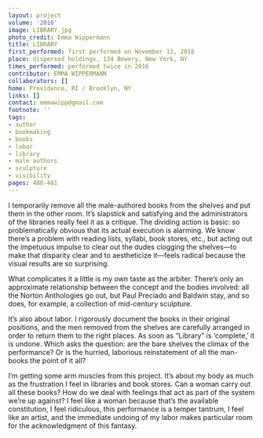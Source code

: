 ```yaml
---
layout: project
volume: '2016'
image: LIBRARY.jpg
photo_credit: Emma Wippermann
title: LIBRARY
first_performed: first performed on November 13, 2016
place: dispersed holdings, 134 Bowery, New York, NY
times_performed: performed twice in 2016
contributor: EMMA WIPPERMANN
collaborators: []
home: Providence, RI / Brooklyn, NY
links: []
contact: emmawipp@gmail.com
footnote: ''
tags:
- author
- bookmaking
- books
- labor
- library
- male authors
- sculpture
- visibility
pages: 480-481
---
```


I temporarily remove all the male-authored books from the shelves and put them in the other room. It’s slapstick and satisfying and the administrators of the libraries really feel it as a critique. The dividing action is basic: so problematically obvious that its actual execution is alarming. We know there’s a problem with reading lists, syllabi, book stores, etc., but acting out the impetuous impulse to clear out the dudes clogging the shelves—to make that disparity clear and to aestheticize it—feels radical because the visual results are so surprising.

What complicates it a little is my own taste as the arbiter. There’s only an approximate relationship between the concept and the bodies involved: all the Norton Anthologies go out, but Paul Preciado and Baldwin stay, and so does, for example, a collection of mid-century sculpture.

It’s also about labor. I rigorously document the books in their original positions, and the men removed from the shelves are carefully arranged in order to return them to the right places. As soon as “Library” is ‘complete,’ it is undone. Which asks the question: are the bare shelves the climax of the performance? Or is the hurried, laborious reinstatement of all the man-books the point of it all?

I’m getting some arm muscles from this project. It’s about my body as much as the frustration I feel in libraries and book stores. Can a woman carry out all these books? How do we deal with feelings that act as part of the system we’re up against? I feel like a woman because that’s the available constitution, I feel ridiculous, this performance is a temper tantrum, I feel like an artist, and the immediate undoing of my labor makes particular room for the acknowledgment of this fantasy.
